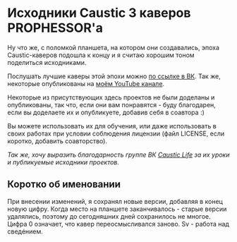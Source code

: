 # Исходники Caustic 3 каверов PROPHESSOR'а

Ну что же, с поломкой планшета, на котором они создавались, эпоха Caustic-каверов подошла к концу и я считаю хорошим тоном поделиться исходниками.

Послушать лучшие каверы этой эпохи можно [по ссылке в ВК](https://vk.com/PROPHESSOR?w=wall188637173_2039).
Так же, некоторые опубликованы на [моём YouTube канале](https://youtube.com/PROPHESSOR).

Некоторые из присутствующих здесь проектов не были доделаны и опубликованы, так что, если они вам понравятся - буду благодарен, если вы доделаете их и опубликуете, добавив себя в соавтора :)

Вы можете использовать их для обучения, или даже использовать в своих работах при условии соблюдения лицензии (файл LICENSE, если коротко, добавить соавторство).

*Так же, хочу выразить благодарность группе ВК [Caustic Life](https://vk.com/caustic_life) за их уроки и публикуемые исходники проектов.*

## Коротко об именовании

При внесении изменений, я сохранял новые версии, добавляя в конец новую цифру.
Когда место на планшете заканчивалось - старые версии удалялись, поэтому до сегодняшних дней сохранилось не многое.
Цифра 0 означает, что кавер переосмысливался заново.
Sv - работа над сведéнием.
